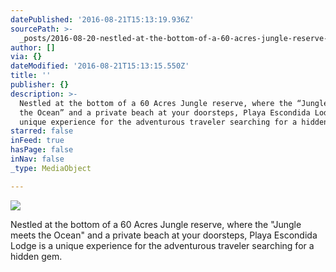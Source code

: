 ```yaml
---
datePublished: '2016-08-21T15:13:19.936Z'
sourcePath: >-
  _posts/2016-08-20-nestled-at-the-bottom-of-a-60-acres-jungle-reserve-where-th.md
author: []
via: {}
dateModified: '2016-08-21T15:13:15.550Z'
title: ''
publisher: {}
description: >-
  Nestled at the bottom of a 60 Acres Jungle reserve, where the “Jungle meets
  the Ocean” and a private beach at your doorsteps, Playa Escondida Lodge is a
  unique experience for the adventurous traveler searching for a hidden gem.
starred: false
inFeed: true
hasPage: false
inNav: false
_type: MediaObject

---
```

![](https://the-grid-user-content.s3-us-west-2.amazonaws.com/c0017117-4747-4c93-ad70-1bfcde96bfe5.jpg)

Nestled at the bottom of a 60 Acres Jungle reserve, where the "Jungle meets the Ocean" and a private beach at your doorsteps, Playa Escondida Lodge is a unique experience for the adventurous traveler searching for a hidden gem.